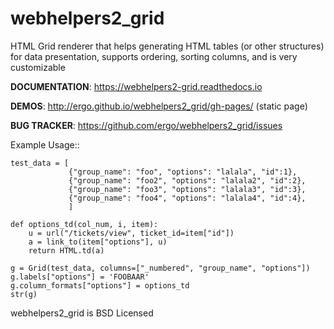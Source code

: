 # webhelpers2_grid

HTML Grid renderer that helps generating HTML tables (or other structures) 
      for data presentation, supports ordering, sorting columns, and is very customizable

**DOCUMENTATION**: https://webhelpers2-grid.readthedocs.io

**DEMOS**: http://ergo.github.io/webhelpers2_grid/gh-pages/ (static page)

**BUG TRACKER**: https://github.com/ergo/webhelpers2_grid/issues


Example Usage::

    test_data = [
                 {"group_name": "foo", "options": "lalala", "id":1},
                 {"group_name": "foo2", "options": "lalala2", "id":2},
                 {"group_name": "foo3", "options": "lalala3", "id":3},
                 {"group_name": "foo4", "options": "lalala4", "id":4},
                 ]

    def options_td(col_num, i, item):
        u = url("/tickets/view", ticket_id=item["id"])
        a = link_to(item["options"], u)
        return HTML.td(a)

    g = Grid(test_data, columns=["_numbered", "group_name", "options"])
    g.labels["options"] = 'FOOBAAR'
    g.column_formats["options"] = options_td
    str(g)


webhelpers2_grid is BSD Licensed
